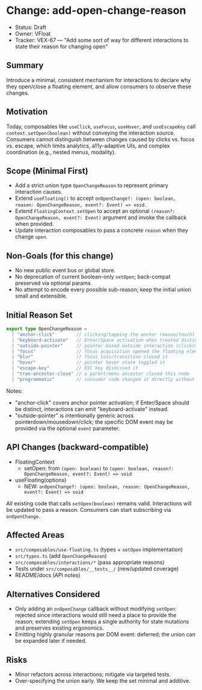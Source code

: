 # Change: add-open-change-reason

- Status: Draft
- Owner: VFloat
- Tracker: VEX-67 — "Add some sort of way for different interactions to state their reason for changing open"

## Summary
Introduce a minimal, consistent mechanism for interactions to declare why they open/close a floating element, and allow consumers to observe these changes.

## Motivation
Today, composables like `useClick`, `useFocus`, `useHover`, and `useEscapeKey` call `context.setOpen(boolean)` without conveying the interaction source. Consumers cannot distinguish between changes caused by clicks vs. focus vs. escape, which limits analytics, a11y-adaptive UIs, and complex coordination (e.g., nested menus, modality).

## Scope (Minimal First)
- Add a strict union type `OpenChangeReason` to represent primary interaction causes.
- Extend `useFloating()` to accept `onOpenChange?: (open: boolean, reason: OpenChangeReason, event?: Event) => void`.
- Extend `FloatingContext.setOpen` to accept an optional `(reason?: OpenChangeReason, event?: Event)` argument and invoke the callback when provided.
- Update interaction composables to pass a concrete `reason` when they change `open`.

## Non-Goals (for this change)
- No new public event bus or global store.
- No deprecation of current boolean-only `setOpen`; back-compat preserved via optional params.
- No attempt to encode every possible sub-reason; keep the initial union small and extensible.

## Initial Reason Set
```ts
export type OpenChangeReason =
  | "anchor-click"        // clicking/tapping the anchor (mouse/touch) or synthetic click via keyboard
  | "keyboard-activate"   // Enter/Space activation when treated distinctly from pointer click
  | "outside-pointer"     // pointer-based outside interaction (click/mousedown/pointerdown)
  | "focus"               // focus acquisition opened the floating element
  | "blur"                // focus loss/transition closed it
  | "hover"               // pointer hover state toggled it
  | "escape-key"          // ESC key dismissed it
  | "tree-ancestor-close" // a parent/menu ancestor closed this node
  | "programmatic"        // consumer code changed it directly without an interaction context
```
Notes:
- "anchor-click" covers anchor pointer activation; if Enter/Space should be distinct, interactions can emit "keyboard-activate" instead.
- "outside-pointer" is intentionally generic across pointerdown/mousedown/click; the specific DOM event may be provided via the optional `event` parameter.

## API Changes (backward-compatible)
- FloatingContext
  - setOpen: from `(open: boolean)` to `(open: boolean, reason?: OpenChangeReason, event?: Event) => void`
- useFloating(options)
  - NEW: `onOpenChange?: (open: boolean, reason: OpenChangeReason, event?: Event) => void`

All existing code that calls `setOpen(boolean)` remains valid. Interactions will be updated to pass a reason. Consumers can start subscribing via `onOpenChange`.

## Affected Areas
- `src/composables/use-floating.ts` (types + `setOpen` implementation)
- `src/types.ts` (add `OpenChangeReason`)
- `src/composables/interactions/*` (pass appropriate reasons)
- Tests under `src/composables/__tests__/` (new/updated coverage)
- README/docs (API notes)

## Alternatives Considered
- Only adding an `onOpenChange` callback without modifying `setOpen`: rejected since interactions would still need a place to provide the reason; extending `setOpen` keeps a single authority for state mutations and preserves existing ergonomics.
- Emitting highly granular reasons per DOM event: deferred; the union can be expanded later if needed.

## Risks
- Minor refactors across interactions; mitigate via targeted tests.
- Over-specifying the union early. We keep the set minimal and additive.
